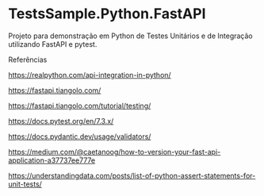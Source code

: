 # TestsSample.Python.FastAPI

Projeto para demonstração em Python de Testes Unitários e de Integração utilizando FastAPI e pytest.

Referências

https://realpython.com/api-integration-in-python/

https://fastapi.tiangolo.com/

https://fastapi.tiangolo.com/tutorial/testing/

https://docs.pytest.org/en/7.3.x/

https://docs.pydantic.dev/usage/validators/

https://medium.com/@caetanoog/how-to-version-your-fast-api-application-a37737ee777e

https://understandingdata.com/posts/list-of-python-assert-statements-for-unit-tests/
